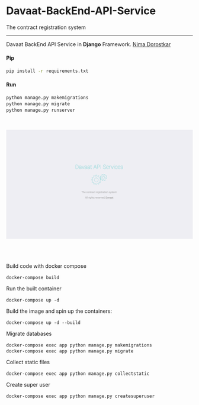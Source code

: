 # Davaat-BackEnd-API-Service
The contract registration system
<hr>


Davaat BackEnd API Service in **Django** Framework. [Nima Dorostkar](https://nimadorostkar.com/)

#### Pip
```bash
pip install -r requirements.txt

```

#### Run
```bash
python manage.py makemigrations
python manage.py migrate
python manage.py runserver

```

<br>

![davaat](https://github.com/davaat/Davaat-BackEnd-API-Service/blob/main/Screenshot.png)


<br><br>



Build code with docker compose
```
docker-compose build
```

Run the built container
```
docker-compose up -d
```



Build the image and spin up the containers:
```
docker-compose up -d --build
```



Migrate databases
```
docker-compose exec app python manage.py makemigrations
docker-compose exec app python manage.py migrate
```




Collect static files
```
docker-compose exec app python manage.py collectstatic
```



Create super user
```
docker-compose exec app python manage.py createsuperuser
```


